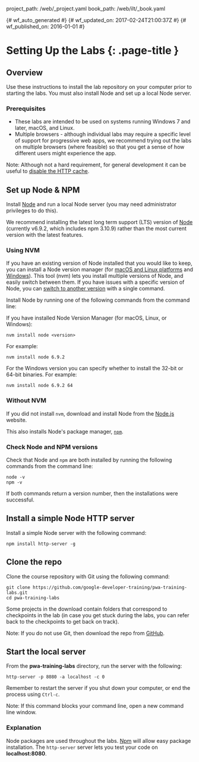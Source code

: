 project_path: /web/_project.yaml
book_path: /web/ilt/_book.yaml

{# wf_auto_generated #}
{# wf_updated_on: 2017-02-24T21:00:37Z #}
{# wf_published_on: 2016-01-01 #}


# Setting Up the Labs {: .page-title }




## Overview




Use these instructions to install the lab repository on your computer prior to starting the labs. You must also install Node and set up a local Node server.

### Prerequisites

* These labs are intended to be used on systems running Windows 7 and later, macOS, and Linux. 
* Multiple browsers - although individual labs may require a specific level of support for progressive web apps, we recommend trying out the labs on multiple browsers (where feasible) so that you get a sense of how different users might experience the app. 



Note: Although not a hard requirement, for general development it can be useful to <a href="tools-for-pwa-developers#disablehttpcache">disable the HTTP cache</a></a>.




## Set up Node & NPM




Install  [Node](https://nodejs.org/en/) and run a local Node server (you may need administrator privileges to do this).

We recommend installing the latest long term support (LTS) version of  [Node](https://nodejs.org/en/) (currently v6.9.2, which includes npm 3.10.9) rather than the most current version with the latest features.

### Using NVM

If you have an existing version of Node installed that you would like to keep, you can install a Node version manager (for  [macOS and Linux platforms](https://github.com/creationix/nvm) and  [Windows](https://github.com/coreybutler/nvm-windows)). This tool (nvm) lets you install multiple versions of Node, and easily switch between them. If you have issues with a specific version of Node, you can <a href="https://github.com/creationix/nvm#usage">switch to another version</a> with a single command.

Install Node by running one of the following commands from the command line:

If you have installed Node Version Manager (for macOS, Linux, or Windows):

    nvm install node <version>

For example:

    nvm install node 6.9.2

For the Windows version you can specify whether to install the 32-bit or 64-bit binaries.  For example:

    nvm install node 6.9.2 64

### Without NVM

If you did not install `nvm`, download and install Node from the  [Node.js](https://nodejs.org/en/) website.

This also installs Node's package manager,  [`npm`](https://www.npmjs.com/). 

### Check Node and NPM versions

Check that Node and `npm` are both installed by running the following commands from the command line:

    node -v
    npm -v

If both commands return a version number, then the installations were successful. 


## Install a simple Node HTTP server




Install a simple Node server with the following command:

    npm install http-server -g


## Clone the repo




Clone the course repository with Git using the following command: 

    git clone https://github.com/google-developer-training/pwa-training-labs.git
    cd pwa-training-labs

Some projects in the download contain folders that correspond to checkpoints in the lab (in case you get stuck during the labs, you can refer back to the checkpoints to get back on track). 



Note: If you do not use Git, then download the repo from <a class="btn" role="button" href="https://github.com/google-developer-training/pwa-training-labs/archive/master.zip">GitHub</a>.




## Start the local server




From the __pwa-training-labs__ directory, run the server with the following:

    http-server -p 8080 -a localhost -c 0

Remember to restart the server if you shut down your computer, or end the process using  `Ctrl-c`.



Note: If this command blocks your command line, open a new command line window.



### Explanation

Node packages are used throughout the labs.  [Npm](https://www.npmjs.com/) will allow easy package installation. The `http-server` server lets you test your code on __localhost:8080__.


